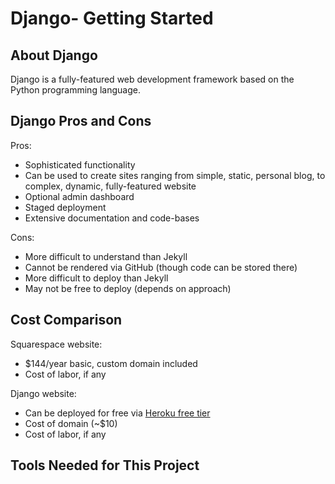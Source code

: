 # Django- Getting Started

## About Django

Django is a fully-featured web development framework based on the Python programming language. 

## Django Pros and Cons

Pros:
* Sophisticated functionality
* Can be used to create sites ranging from simple, static, personal blog, to complex, dynamic, fully-featured website
* Optional admin dashboard
* Staged deployment
* Extensive documentation and code-bases

Cons:
* More difficult to understand than Jekyll
* Cannot be rendered via GitHub (though code can be stored there)
* More difficult to deploy than Jekyll
* May not be free to deploy (depends on approach)

## Cost Comparison

Squarespace website:
* $144/year basic, custom domain included
* Cost of labor, if any

Django website:
* Can be deployed for free via [Heroku free tier](https://www.heroku.com/pricing)
* Cost of domain (~$10)
* Cost of labor, if any

## Tools Needed for This Project
